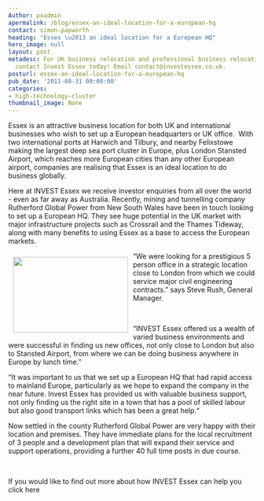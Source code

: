 ```yaml
---
Author: pxadmin
apermalink: /blog/essex-an-ideal-location-for-a-european-hq
contact: simon-papworth
heading: "Essex \u2013 an ideal location for a European HQ"
hero_image: null
layout: post
metadesc: For UK business relocation and professional business relocation services
  contact Invest Essex today! Email contact@investessex.co.uk.
posturl: essex-an-ideal-location-for-a-european-hq
pub_date: '2011-08-31 00:00:00'
categories:
- high-technology-cluster
thumbnail_image: None
---
```


<p>Essex is an attractive business location for both UK and international businesses who wish to set up a European headquarters or UK office.  With two international ports at Harwich and Tilbury, and nearby Felixstowe making the largest deep sea port cluster in Europe, plus London Stansted Airport, which reaches more European cities than any other European airport, companies are realising that Essex is an ideal location to do business globally.</p><p>Here at INVEST Essex we receive investor enquiries from all over the world - even as far away as Australia. Recently, mining and tunnelling company Rutherford Global Power from New South Wales have been in touch looking to set up a European HQ. They see huge potential in the UK market with major infrastructure projects such as Crossrail and the Thames Tideway, along with many benefits to using Essex as a base to access the European markets.</p><p><img alt='' src='//images-investessex.firebaseapp.com/uploads/blog/Rutherfords_webimage2.jpeg' style='float:left; height:154px; margin:10px; width:234px'/></p><p>“We were looking for a prestigious 5 person office in a strategic location close to London from which we could service major civil engineering contracts.” says Steve Rush, General Manager.</p><p> </p><p>“INVEST Essex offered us a wealth of varied business environments and were successful in finding us new offices, not only close to London but also to Stansted Airport, from where we can be doing business anywhere in Europe by lunch time.”</p><p>“It was important to us that we set up a European HQ that had rapid access to mainland Europe, particularly as we hope to expand the company in the near future. Invest Essex has provided us with valuable business support, not only finding us the right site in a town that has a pool of skilled labour but also good transport links which has been a great help.“</p><p>Now settled in the county Rutherford Global Power are very happy with their location and premises. They have immediate plans for the local recruitment of 3 people and a development plan that will expand their service and support operations, providing a further 40 full time posts in due course.</p><p> </p><p>If you would like to find out more about how INVEST Essex can help you click here</p>